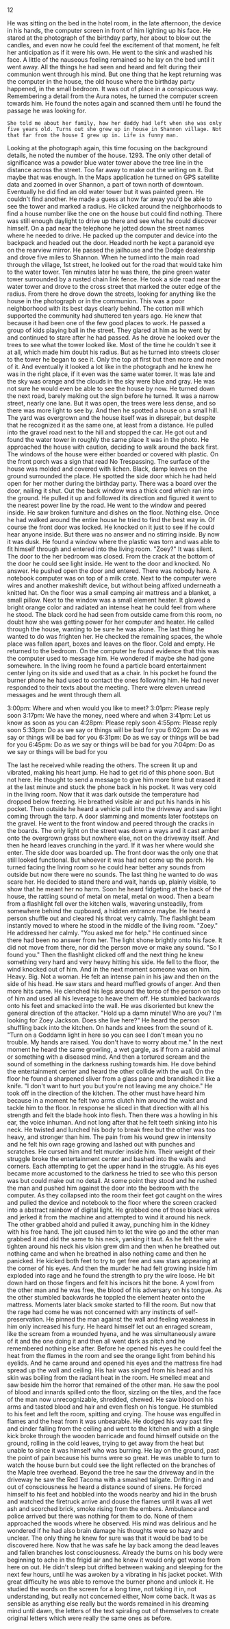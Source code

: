 
12

  He was sitting on the bed in the hotel room, in the late afternoon, the device in his hands, the computer screen in front of him lighting up his face. He stared at the photograph of the birthday party, her about to blow out the candles, and even now he could feel the excitement of that moment, he felt her anticipation as if it were his own. He went to the sink and washed his face. A little of the nauseous feeling remained so he lay on the bed until it went away. All the things he had seen and heard and felt during their communion went through his mind. But one thing that he kept returning was the computer in the house, the old house where the birthday party happened, in the small bedroom. It was out of place in a conspicuous way. Remembering a detail from the Aura notes, he turned the computer screen towards him. He found the notes again and scanned them until he found the passage he was looking for.

	She told me about her family, how her daddy had left when she was only five years old. Turns out she grew up in house in Shannon village. Not that far from the house I grew up in. Life is funny man.

  Looking at the photograph again, this time focusing on the background details, he noted the number of the house. 1293. The only other detail of significance was a powder blue water tower above the tree line in the distance across the street. Too far away to make out the writing on it. But maybe that was enough.
  In the Maps application he turned on GPS satellite data and zoomed in over Shannon, a part of town north of downtown. Eventually he did find an old water tower but it was painted green. He couldn't find another. He made a guess at how far away you'd be able to see the tower and marked a radius. He clicked around the neighborhoods to find a house number like the one on the house but could find nothing. There was still enough daylight to drive up there and see what he could discover himself. On a pad near the telephone he jotted down the street names where he needed to drive. He packed up the computer and device into the backpack and headed out the door.
  Headed north he kept a paranoid eye on the rearview mirror. He passed the jailhouse and the Dodge dealership and drove five miles to Shannon. When he turned into the main road through the village, 1st street, he looked out for the road that would take him to the water tower. Ten minutes later he was there, the pine green water tower surrounded by a rusted chain link fence. 
  He took a side road near the water tower and drove to the cross street that marked the outer edge of the radius. From there he drove down the streets, looking for anything like the house in the photograph or in the communion. This was a poor neighborhood with its best days clearly behind. The cotton mill which supported the community had shuttered ten years ago. He knew that because it had been one of the few good places to work. He passed a group of kids playing ball in the street. They glared at him as he went by and continued to stare after he had passed.
  As he drove he looked over the trees to see what the tower looked like. Most of the time he couldn't see it at all, which made him doubt his radius. But as he turned into streets closer to the tower he began to see it. Only the top at first but then more and more of it. And eventually it looked a lot like in the photograph and he knew he was in the right place, if it even was the same water tower.
  It was late and the sky was orange and the clouds in the sky were blue and gray. He was not sure he would even be able to see the house by now. He turned down the next road, barely making out the sign before he turned. It was a narrow street, nearly one lane. But it was open, the trees were less dense, and so there was more light to see by. And then he spotted a house on a small hill. The yard was overgrown and the house itself was in disrepair, but despite that he recognized it as the same one, at least from a distance. He pulled into the gravel road next to the hill and stopped the car. He got out and found the water tower in roughly the same place it was in the photo.
  He approached the house with caution, deciding to walk around the back first. The windows of the house were either boarded or covered with plastic. On the front porch was a sign that read No Trespassing. The surface of the house was molded and covered with lichen. Black, damp leaves on the ground surrounded the place. He spotted the side door which he had held open for her mother during the birthday party. There was a board over the door, nailing it shut. Out the back window was a thick cord which ran into the ground. He pulled it up and followed its direction and figured it went to the nearest power line by the road. He went to the window and peered inside. He saw broken furniture and dishes on the floor. Nothing else.
  Once he had walked around the entire house he tried to find the best way in. Of course the front door was locked. He knocked on it just to see if he could hear anyone inside. But there was no answer and no stirring inside. By now it was dusk. He found a window where the plastic was torn and was able to fit himself through and entered into the living room.
  "Zoey?"
  It was silent.
  The door to the her bedroom was closed. From the crack at the bottom of the door he could see light inside. He went to the door and knocked. No answer. He pushed open the door and entered. There was nobody here. A notebook computer was on top of a milk crate. Next to the computer were wires and another makeshift device, but without being affixed underneath a knitted hat. On the floor was a small camping air mattress and a blanket, a small pillow. Next to the window was a small element heater. It glowed a bright orange color and radiated an intense heat he could feel from where he stood. The black cord he had seen from outside came from this room, no doubt how she was getting power for her computer and heater.
  He called through the house, wanting to be sure he was alone. The last thing he wanted to do was frighten her. He checked the remaining spaces, the whole place was fallen apart, boxes and leaves on the floor. Cold and empty. He returned to the bedroom.  On the computer he found evidence that this was the computer used to message him. He wondered if maybe she had gone somewhere.
  In the living room he found a particle board entertainment center lying on its side and used that as a chair. In his pocket he found the burner phone he had used to contact the ones following him. He had never responded to their texts about the meeting. There were eleven unread messages and he went through them all.
  
  3:00pm: Where and when would you like to meet?
  3:01pm: Please reply soon
  3:17pm: We have the money, need where and when
  3:41pm: Let us know as soon as you can
  4:28pm: Please reply soon
  4:55pm: Please reply soon
  5:33pm: Do as we say or things will be bad for you
  6:02pm: Do as we say or things will be bad for you
  6:31pm: Do as we say or things will be bad for you
  6:45pm: Do as we say or things will be bad for you
  7:04pm: Do as we say or things will be bad for you
  
  The last he received while reading the others. The screen lit up and vibrated, making his heart jump. He had to get rid of this phone soon. But not here. He thought to send a message to give him more time but erased it at the last minute and stuck the phone back in his pocket. It was very cold in the living room. Now that it was dark outside the temperature had dropped below freezing. He breathed visible air and put his hands in his pocket. Then outside he heard a vehicle pull into the driveway and saw light coming through the tarp. A door slamming and moments later footsteps on the gravel.
  He went to the front window and peered through the cracks in the boards. The only light on the street was down a ways and it cast amber onto the overgrown grass but nowhere else, not on the driveway itself. And then he heard leaves crunching in the yard. If it was her where would she enter. The side door was boarded up. The front door was the only one that still looked functional. But whoever it was had not come up the porch. He turned facing the living room so he could hear better any sounds from outside but now there were no sounds.
  The last thing he wanted to do was scare her. He decided to stand there and wait, hands up, plainly visible, to show that he meant her no harm. Soon he heard fidgeting at the back of the house, the rattling sound of metal on metal, metal on wood. Then a beam from a flashlight fell over the kitchen walls, wavering unsteadily, from somewhere behind the cupboard, a hidden entrance maybe. He heard a person shuffle out and cleared his throat very calmly. The flashlight beam instantly moved to where he stood in the middle of the living room.
  "Zoey."
  He addressed her calmly.
  "You asked me for help."
  He continued since there had been no answer from her. The light shone brightly onto his face. It did not move from there, nor did the person move or make any sound.
  "So I found you."
  Then the flashlight clicked off and the next thing he knew something very hard and very heavy hitting his side. He fell to the floor, the wind knocked out of him. And in the next moment someone was on him. Heavy. Big. Not a woman. He felt an intense pain in his jaw and then on the side of his head. He saw stars and heard muffled growls of anger. And then more hits came. He clenched his legs around the torso of the person on top of him and used all his leverage to heave them off. He stumbled backwards onto his feet and smacked into the wall. He was disoriented but knew the general direction of the attacker.
  "Hold up a damn minute! Who are you? I'm looking for Zoey Jackson. Does she live here?"
  He heard the person shuffling back into the kitchen. On hands and knees from the sound of it.
  "Turn on a Goddamn light in here so you can see I don't mean you no trouble. My hands are raised. You don't have to worry about me."
  In the next moment he heard the same growling, a wet gargle, as if from a rabid animal or something with a diseased mind. And then a tortured scream and the sound of something in the darkness rushing towards him. He dove behind the entertainment center and heard the other collide with the wall. On the floor he found a sharpened sliver from a glass pane and brandished it like a knife.
  "I don't want to hurt you but you're not leaving me any choice."
  He took off in the direction of the kitchen. The other must have heard him because in a moment he felt two arms clutch him around the waist and tackle him to the floor. In response he sliced in that direction with all his strength and felt the blade hook into flesh. Then there was a howling in his ear, the voice inhuman. And not long after that he felt teeth sinking into his neck. He twisted and lurched his body to break free but the other was too heavy, and stronger than him.
  The pain from his wound grew in intensity and he felt his own rage growing and lashed out with punches and scratches. He cursed him and felt murder inside him. Their weight of their struggle broke the entertainment center and bashed into the walls and corners. Each attempting to get the upper hand in the struggle. As his eyes became more accustomed to the darkness he tried to see who this person was but could make out no detail. At some point they stood and he rushed the man and pushed him against the door into the bedroom with the computer. As they collapsed into the room their feet got caught on the wires and pulled the device and notebook to the floor where the screen cracked into a abstract rainbow of digital light. He grabbed one of those black wires and jerked it from the machine and attempted to wind it around his neck. The other grabbed ahold and pulled it away, punching him in the kidney with his free hand. The jolt caused him to let the wire go and the other man grabbed it and did the same to his neck, yanking it taut.
  As he felt the wire tighten around his neck his vision grew dim and then when he breathed out nothing came and when he breathed in also nothing came and then he panicked. He kicked both feet to try to get free and saw stars appearing at the corner of his eyes. And then the murder he had felt growing inside him exploded into rage and he found the strength to pry the wire loose. He bit down hard on those fingers and felt his incisors hit the bone. A yowl from the other man and he was free, the blood of his adversary on his tongue. As the other stumbled backwards he toppled the element heater onto the mattress. Moments later black smoke started to fill the room. But now that the rage had come he was not concerned with any instincts of self-preservation. He pinned the man against the wall and feeling weakness in him only increased his fury. He heard himself let out an enraged scream, like the scream from a wounded hyena, and he was simultaneously aware of it and the one doing it and then all went dark as pitch and he remembered nothing else after.
  Before he opened his eyes he could feel the heat from the flames in the room and see the orange light from behind his eyelids. And he came around and opened his eyes and the mattress fire had spread up the wall and ceiling. His hair was singed from his head and his skin was boiling from the radiant heat in the room. He smelled meat and saw beside him the horror that remained of the other man. He saw the pool of blood and innards spilled onto the floor, sizzling on the tiles, and the face of the man now unrecognizable, shredded, chewed. He saw blood on his arms and tasted blood and hair and even flesh on his tongue. He stumbled to his feet and left the room, spitting and crying.
  The house was engulfed in flames and the heat from it was unbearable. He dodged his way past fire and cinder falling from the ceiling and went to the kitchen and with a single kick broke through the wooden barricade and found himself outside on the ground, rolling in the cold leaves, trying to get away from the heat but unable to since it was himself who was burning. He lay on the ground, past the point of pain because his burns were so great. He was unable to turn to watch the house burn but could see the light reflected on the branches of the Maple tree overhead. Beyond the tree he saw the driveway and in the driveway he saw the Red Tacoma with a smashed tailgate.
  Drifting in and out of consciousness he heard a distance sound of sirens. He forced himself to his feet and hobbled into the woods nearby and hid in the brush and watched the firetruck arrive and douse the flames until it was all wet ash and scorched brick, smoke rising from the embers. Ambulance and police arrived but there was nothing for them to do. None of them approached the woods where he observed. His mind was delirious and he wondered if he had also brain damage his thoughts were so hazy and unclear. The only thing he knew for sure was that it would be bad to be discovered here. Now that he was safe he lay back among the dead leaves and fallen branches lost consciousness. Already the burns on his body were beginning to ache in the frigid air and he knew it would only get worse from here on out. He didn't sleep but drifted between waking and sleeping for the next few hours, until he was awoken by a vibrating in his jacket pocket. With great difficulty he was able to remove the burner phone and unlock it. He studied the words on the screen for a long time, not taking it in, not understanding, but really not concerned either, Now come back. It was as sensible as anything else really but the words remained in his dreaming mind until dawn, the letters of the text spiraling out of themselves to create original letters which were really the same ones as before.
  